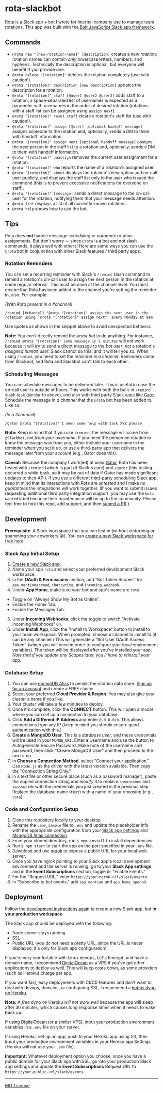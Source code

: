 # rota-slackbot

Rota is a Slack app + bot I wrote for internal company use to manage team rotations. This app was built with the [Bolt JavaScript Slack app framework](https://github.com/slackapi/bolt).

## Commands

* `@rota new "[new-rotation-name]" [description]` creates a new rotation; rotation names can contain _only_ lowercase letters, numbers, and hyphens. Technically the description is optional, but everyone will benefit if you provide one.
* `@rota delete "[rotation]"` deletes the rotation completely (use with caution!).
* `@rota "[rotation]" description [new description]` updates the description for a rotation.
* `@rota "[rotation]" staff [@user1 @user2 @user3]` adds staff to a rotation; a space-separated list of usernames is expected as a parameter with usernames in the order of desired rotation (rotations with a staff list can be assigned using `assign next`).
* `@rota "[rotation]" reset staff` clears a rotation's staff list (use with caution!).
* `@rota "[rotation]" assign [@user] [optional handoff message]` assigns someone to the rotation and, optionally, sends a DM to them with handoff information.
* `@rota "[rotation]" assign next [optional handoff message]` assigns the next person in the staff list to a rotation and, optionally, sends a DM to them with handoff information.
* `@rota "[rotation]" unassign` removes the current user assignment for a rotation.
* `@rota "[rotation]" who` reports the name of a rotation's assigned user.
* `@rota "[rotation]" about` displays the rotation's description and on-call user publicly, and displays the staff list only to the user who issued the commend (this is to prevent excessive notifications for everyone on staff).
* `@rota "[rotation]" [message]` sends a direct message to the on-call user for the rotation, notifying them that your message needs attention.
* `@rota list` displays a list of all currently known rotations.
* `@rota help` shows how to use the bot.

## Tips

Rota does **not** handle _message scheduling_ or _automate_ rotation assignments. But don't worry — since `@rota` is a bot and not slash commands, it plays well with others! Here are some ways you can use the `@rota` bot in conjunction with other Slack features / third party apps.

### Rotation Reminders

You can set a recurring reminder with Slack's `/remind` slash command to remind a rotation's on-call user to assign the next person in the rotation at some regular interval. This must be done at the channel level. You must ensure that Rota has been added to the channel you're setting the reminder in, also. For example:

_(With Rota present in a #channel)_
```
/remind [#channel] "@rota "[rotation]" assign the next user in the rotation using `@rota "[rotation]" assign next"` every Monday at 9am
```

Use quotes as shown in the snippet above to avoid unexpected behavior.

**Note:** You _can't_ directly remind the `@rota` _bot_ to do anything. For instance, `/remind @rota "[rotation]" some message in 5 minutes` will _not_ work because it will try to send a direct message to the _bot user_, not a rotation's _assigned human user_. Slack cannot do this, and it will tell you so. When using `/remind`, you need to set the reminder _in a channel_. Reminders come from Slackbot, and Rota and Slackbot can't talk to each other.

### Scheduling Messages

You can schedule messages to be delivered later. This is useful in case the on-call user is outside of hours. This works with both the built-in `/remind` slash task (similar to above), and also with third party Slack apps like [Gator](https://www.gator.works/). Schedule the message _in a channel_ that the `@rota` bot has been added to. Like so:

_(In a #channel)_
```
/gator @rota "[rotation]" I need some help with task XYZ please
```

**Note:** Keep in mind that if you use `/remind`, the message will come from `@Slackbot`, _not from your username_. If you need the person on rotation to know the message was from _you_, either include your username in the reminder when you set it up, or use a third-party app that delivers the message later from your account (e.g., Gator does this).

**Caveat:** Because the company I work(ed) at used [Gator](https://www.gator.works/), Rota has been tested with `/remind` (which is part of Slack's core) and `/gator` (this testing occurred a while back, so it may be out of date if Gator has made significant updates to their API). If you use a different third-party scheduling Slack app, keep in mind that its interactions with Rota are _untested_ and I make _no guarantees_ the integrations will work together. (If you want to submit issues requesting additional third party integration support, you may use the `help wanted` label because their maintenance will be up to the community. Please feel free to fork this repo, add support, and then [submit a PR](https://github.com/kmaida/rota-slackbot/pull/new/master).)

## Development

**Prerequisite**: A Slack workspace that you can test in (without disturbing or spamming your coworkers 😛). You can [create a new Slack workspace for free here](https://slack.com/get-started#/create).

### Slack App Initial Setup

1. [Create a new Slack app](https://api.slack.com/apps/new).
2. Name your app `rota` and select your preferred development Slack workspace.
3. In the **OAuth & Permissions** section, add "Bot Token Scopes" for `app_mentions:read`, `chat:write`, and `incoming-webhook`.
4. Under **App Home**, make sure your bot and app's name are `rota`.
  * Toggle on "Always Show My Bot as Online".
  * Enable the Home Tab.
  * Enable the Messages Tab.
5. Under **Incoming Webhooks**, click the toggle to switch "Activate Incoming Webhooks" `On`.
6. Under **Install App**, click the "Install to Workspace" button to install to your team workspace. When prompted, choose a channel to install to (it can be any channel.) This will generate a "Bot User OAuth Access Token" (which you will need in order to configure your local environment variables). The token will be displayed after you've installed your app. _Note that if you update any Scopes later, you'll have to reinstall your app._

### Database Setup

1. You can use [mongoDB Atlas](https://cloud.mongodb.com/) to persist the rotation data store. [Sign up for an account](https://www.mongodb.com/cloud/atlas/register) and create a FREE cluster.
2. Select your preferred **Cloud Provider & Region**. You may also give your cluster a name if you like.
3. Your cluster will take a few minutes to deploy.
4. Once it's complete, click the **CONNECT** button. This will open a modal where you can set up a connection to your database.
5. Click **Add a Different IP Address** and enter `0.0.0.0/0`. This allows connections from any IP (keep in mind you should ensure good authentication with this.)
6. **Create a MongoDB User**. This is a _database user_, and these credentials will be used in your `MONGO_URI`. Enter a Username and use the button to Autogenerate Secure Password. Make note of the username and password, then click "Create MongoDB User" and then proceed to the next step.
7. In **Choose a Connection Method**, select "Connect your application." Use `Node.js` as the driver with the latest version available. Then copy the "Connection String Only."
8. In a text file or other secure place (such as a password manager), paste the copied connection string and _modify_ it to replace `<username>` and `<password>` with the credentials you just created in the previous step. Replace the database name (`test`) with a name of your choosing (e.g., `rota`).

### Code and Configuration Setup

1. Clone this repository locally to your desktop.
2. Rename the `.env_sample` file to `.env` and update the placeholder info with the appropriate configuration from your [Slack app settings](#slack-app-initial-setup) and [MongoDB Atlas connection](#database-setup).
3. From your cloned directory, run `$ npm install` to install dependencies.
4. Run `$ npm start` to start the app on the port specified in your `.env` file.
5. Download and use [ngrok](https://ngrok.com) to expose a public URL for your local web server.
6. Once you have ngrok pointing to your Slack app's local development environment and the server is running, go to your **Slack App settings** and in the **Event Subscriptions** section, toggle `On` "Enable Events."
7. For the "Request URL," enter `https://your-ngrok-url/slack/events`.
8. In "Subscribe to bot events," add `app_mention` and `app_home_opened`.

## Deployment

Follow the [development instructions again](#development) to create a new Slack app, but **in your production workspace**.

The Slack app should be deployed with the following:

* Node server stays running
* SSL
* Public URL (you do _not_ need a pretty URL, since the URL is never displayed; it's only for Slack app configuration)

If you're very comfortable with Linux devops, Let's Encrypt, and have a domain name, I recommend [DigitalOcean](https://www.digitalocean.com/pricing/) as a VPS if you've got other applications to deploy as well. This will keep costs down, as some providers (such as Heroku) charge per app.

If you want fast, easy deployments with CI/CD features and don't want to deal with devops, domains, or configuring SSL, I recommend a [hobby dyno on Heroku](https://www.heroku.com/pricing).

**Note:** A _free_ dyno on Heroku _will not work well_ because the app will sleep after 30 minutes, which causes long response times when it needs to wake back up.

If using DigitalOcean (or a similar VPS), input your production environment variables in a `.env` file on your server.

If using Heroku, set up an app, push to your Heroku app using Git, then input your production environment variables in your Heroku app Settings (Heroku will not use your `.env` file).

**Important:** Whatever deployment option you choose, once you have a public domain for your Slack app with SSL, go into your production Slack app settings and update the **Event Subscriptions** Request URL to `https://your-public-url/slack/events`.

---

[MIT License](LICENSE)

